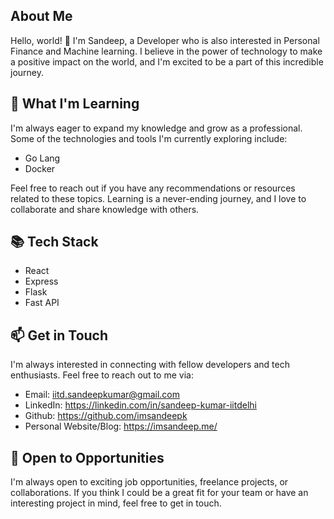 ## About Me

Hello, world! 👋 I'm Sandeep, a Developer who is also interested in Personal Finance and Machine learning. I believe in the power of technology to make a positive impact on the world, and I'm excited to be a part of this incredible journey.

## 🌱 What I'm Learning

I'm always eager to expand my knowledge and grow as a professional. Some of the technologies and tools I'm currently exploring include:

- Go Lang
- Docker


Feel free to reach out if you have any recommendations or resources related to these topics. Learning is a never-ending journey, and I love to collaborate and share knowledge with others.

## 📚 Tech Stack

- React
- Express
- Flask
- Fast API


## 📫 Get in Touch

I'm always interested in connecting with fellow developers and tech enthusiasts. Feel free to reach out to me via:

- Email: iitd.sandeepkumar@gmail.com
- LinkedIn: https://linkedin.com/in/sandeep-kumar-iitdelhi
- Github: https://github.com/imsandeepk
- Personal Website/Blog: https://imsandeep.me/


## 🚀 Open to Opportunities

I'm always open to exciting job opportunities, freelance projects, or collaborations. If you think I could be a great fit for your team or have an interesting project in mind, feel free to get in touch.



